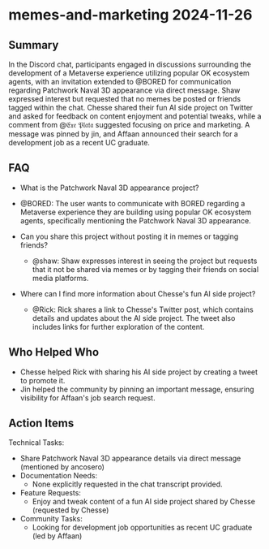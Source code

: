 # memes-and-marketing 2024-11-26

## Summary
 In the Discord chat, participants engaged in discussions surrounding the development of a Metaverse experience utilizing popular OK ecosystem agents, with an invitation extended to @BORED for communication regarding Patchwork Naval 3D appearance via direct message. Shaw expressed interest but requested that no memes be posted or friends tagged within the chat. Chesse shared their fun AI side project on Twitter and asked for feedback on content enjoyment and potential tweaks, while a comment from @𝔈𝔵𝔢 𝔓𝔩𝔞𝔱𝔞 suggested focusing on price and marketing. A message was pinned by jin, and Affaan announced their search for a development job as a recent UC graduate.

## FAQ
 - What is the Patchwork Naval 3D appearance project?
  - @BORED: The user wants to communicate with BORED regarding a Metaverse experience they are building using popular OK ecosystem agents, specifically mentioning the Patchwork Naval 3D appearance.

- Can you share this project without posting it in memes or tagging friends?
  - @shaw: Shaw expresses interest in seeing the project but requests that it not be shared via memes or by tagging their friends on social media platforms.

- Where can I find more information about Chesse's fun AI side project?
  - @Rick: Rick shares a link to Chesse's Twitter post, which contains details and updates about the AI side project. The tweet also includes links for further exploration of the content.

## Who Helped Who
 - Chesse helped Rick with sharing his AI side project by creating a tweet to promote it.
- Jin helped the community by pinning an important message, ensuring visibility for Affaan's job search request.

## Action Items
 Technical Tasks:
  - Share Patchwork Naval 3D appearance details via direct message (mentioned by ancosero)
- Documentation Needs:
  - None explicitly requested in the chat transcript provided.
- Feature Requests:
  - Enjoy and tweak content of a fun AI side project shared by Chesse (requested by Chesse)
- Community Tasks:
  - Looking for development job opportunities as recent UC graduate (led by Affaan)

